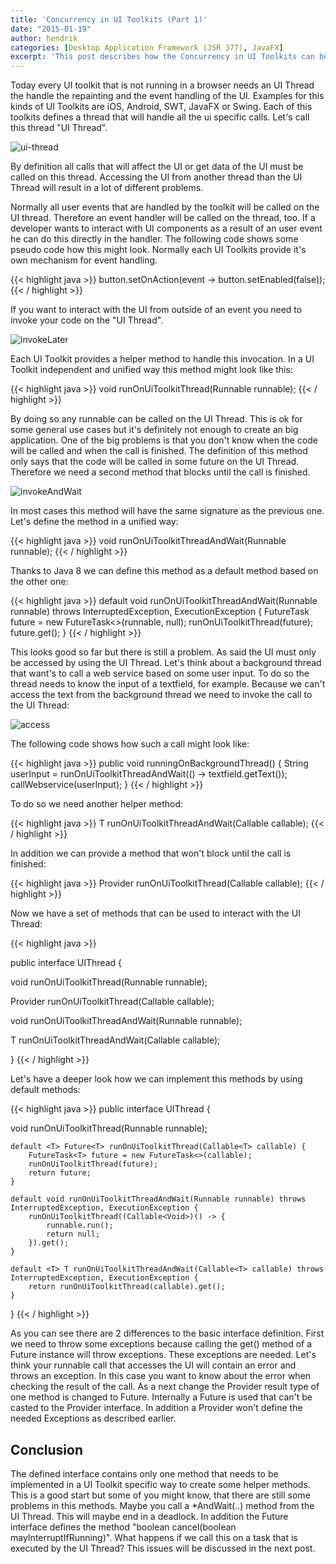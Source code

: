 ```yaml
---
title: 'Concurrency in UI Toolkits (Part 1)'
date: "2015-01-19"
author: hendrik
categories: [Desktop Application Framework (JSR 377), JavaFX]
excerpt: 'This post describes how the Concurrency in UI Toolkits can be defined in a unified way.'
---
```

Today every UI toolkit that is not running in a browser needs an UI Thread the handle the repainting and the event handling of the UI. Examples for this kinds of UI Toolkits are iOS, Android, SWT, JavaFX or Swing. Each of this toolkits defines a thread that will handle all the ui specific calls. Let's call this thread "UI Thread".

![ui-thread](/posts/guigarage-legacy/ui-thread.png)

By definition all calls that will affect the UI or get data of the UI must be called on this thread. Accessing the UI from another thread than the UI Thread will result in a lot of different problems.

Normally all user events that are handled by the toolkit will be called on the UI thread. Therefore an event handler will be called on the thread, too. If a developer wants to interact with UI components as a result of an user event he can do this directly in the handler. The following code shows some pseudo code how this might look. Normally each UI Toolkits provide it's own mechanism for event handling.

{{< highlight java >}}
button.setOnAction(event -> button.setEnabled(false));
{{< / highlight >}}

If you want to interact with the UI from outside of an event you need to invoke your code on the "UI Thread".

![invokeLater](/posts/guigarage-legacy/invokeLater.png)

Each UI Toolkit provides a helper method to handle this invocation. In a UI Toolkit independent and unified way this method might look like this:

{{< highlight java >}}
void runOnUiToolkitThread(Runnable runnable);
{{< / highlight >}}

By doing so any runnable can be called on the UI Thread. This is ok for some general use cases but it's definitely not enough to create an big application. One of the big problems is that you don't know when the code will be called and when the call is finished. The definition of this method only says that the code will be called in some future on the UI Thread. Therefore we need a second method that blocks until the call is finished.

![invokeAndWait](/posts/guigarage-legacy/invokeAndWait.png)

In most cases this method will have the same signature as the previous one. Let's define the method in a unified way:

{{< highlight java >}}
void runOnUiToolkitThreadAndWait(Runnable runnable);
{{< / highlight >}}

Thanks to Java 8 we can define this method as a default method based on the other one:

{{< highlight java >}}
default void runOnUiToolkitThreadAndWait(Runnable runnable) throws InterruptedException, ExecutionException {
        FutureTask<Void> future = new FutureTask<>(runnable, null);
        runOnUiToolkitThread(future);
        future.get();
}
{{< / highlight >}}

This looks good so far but there is still a problem. As said the UI must only be accessed by using the UI Thread. Let's think about a background thread that want's to call a web service based on some user input. To do so the thread needs to know the input of a textfield, for example. Because we can't access the text from the background thread we need to invoke the call to the UI Thread:

![access](/posts/guigarage-legacy/access.png)

The following code shows how such a call might look like:

{{< highlight java >}}
public void runningOnBackgroundThread() {
  String userInput = runOnUiToolkitThreadAndWait(() -> textfield.getText());
  callWebservice(userInput);
}
{{< / highlight >}}

To do so we need another helper method:

{{< highlight java >}}
<T> T runOnUiToolkitThreadAndWait(Callable<T> callable);
{{< / highlight >}}

In addition we can provide a method that won't block until the call is finished:

{{< highlight java >}}
<T> Provider<T> runOnUiToolkitThread(Callable<T> callable);
{{< / highlight >}}

Now we have a set of methods that can be used to interact with the UI Thread:

{{< highlight java >}}

public interface UIThread {
  
  void runOnUiToolkitThread(Runnable runnable);
  
  <T> Provider<T> runOnUiToolkitThread(Callable<T> callable);
  
  void runOnUiToolkitThreadAndWait(Runnable runnable);
  
  <T> T runOnUiToolkitThreadAndWait(Callable<T> callable);
  
}
{{< / highlight >}}

Let's have a deeper look how we can implement this methods by using default methods:

{{< highlight java >}}
public interface UIThread {
  
  void runOnUiToolkitThread(Runnable runnable);

    default <T> Future<T> runOnUiToolkitThread(Callable<T> callable) {
        FutureTask<T> future = new FutureTask<>(callable);
        runOnUiToolkitThread(future);
        return future;
    }

    default void runOnUiToolkitThreadAndWait(Runnable runnable) throws InterruptedException, ExecutionException {
        runOnUiToolkitThread((Callable<Void>)() -> {
            runnable.run();
            return null;
        }).get();
    }

    default <T> T runOnUiToolkitThreadAndWait(Callable<T> callable) throws InterruptedException, ExecutionException {
        return runOnUiToolkitThread(callable).get();
    }
}
{{< / highlight >}}

As you can see there are 2 differences to the basic interface definition. First we need to throw some exceptions because calling the get() method of a Future instance will throw exceptions. These exceptions are needed. Let's think your runnable call that accesses the UI will contain an error and throws an exception. In this case you want to know about the error when checking the result of the call. As a next change the Provider result type of one method is changed to Future. Internally a Future is used that can't be casted to the Provider interface. In addition a Provider won't define the needed Exceptions as described earlier.

## Conclusion

The defined interface contains only one method that needs to be implemented in a UI Toolkit specific way to create some helper methods. This is a good start but some of you might know, that there are still some problems in this methods. Maybe you call a *AndWait(..) method from the UI Thread. This will maybe end in a deadlock. In addition the Future interface defines the method "boolean cancel(boolean mayInterruptIfRunning)". What happens if we call this on a task that is executed by the UI Thread? This issues will be discussed in the next post.
